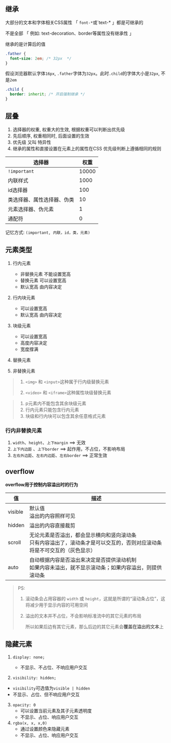 ## 继承

大部分的文本和字体相关CSS属性 「 `font-*`或`text-* 」都是可继承的

不是全部 「 例如: text-decoration、border等属性没有继承性 」



继承的是计算后的值

```css
.father {
  font-size: 2em; /* 32px  */
}
```

假设浏览器默认字体`16px`, `.father`字体为`32px`。此时`.child`的字体大小是`32px`, 不是`2em` 



```css
.child {
  border: inherit; /* 开启强制继承 */
}
```



## 层叠

1.  选择器的权重, 权重大的生效, 根据权重可以判断出优先级
2.  先后顺序, 权重相同时, 后面设置的生效
3.  优先级 又叫 特异性
4.  继承的属性和直接设置在元素上的属性在CSS 优先级判断上遵循相同的规则

| 选择器                     | 权重  |
| -------------------------- | ----- |
| `!important`               | 10000 |
| 内联样式                   | 1000  |
| id选择器                   | 100   |
| 类选择器、属性选择器、伪类 | 10    |
| 元素选择器、伪元素         | 1     |
| 通配符                     | 0     |

记忆方式: `(important, 内联，id，类，元素)`



## 元素类型

1. 行内元素
   + 非替换元素 不能设置宽高
   + 替换元素 可以设置宽高
   + 默认宽高 由内容决定
2. 行内块元素
   + 可以设置宽高
   + 默认宽高 由内容决定
3. 块级元素
   + 可以设置宽高
   + 高度内容决定
   + 宽度撑满



1. 替换元素
2. 非替换元素

> 1.  `<img>` 和 `<input>`这种属于行内级替换元素
>
> 2. `<video>` 和 `<iframe>`这种属性块级替换元素



> 1. p元素内不能包含其余块级元素
> 2. 行内元素只能包含行内元素
> 3. 块级和行内块可以包含其余任意格式元素



### 行内非替换元素

1. `width`、`height`、`上下margin` ==> 无效
2. `上下内边距` 、`上下border` ==> 起作用，不占位，不影响布局
3. `左右外边距`、`左右内边距`、`左右border` ==> 正常生效

 

## overflow

**overflow用于控制内容溢出时的行为**

| 值      | 描述                                                         |
| ------- | ------------------------------------------------------------ |
| visible | 默认值<br />溢出的内容照样可见                               |
| hidden  | 溢出的内容直接裁剪                                           |
| scroll  | 无论元素是否溢出，都会显示横向和竖向滚动条<br />只有内容溢出了，滚动条才是可以交互的，否则对应滚动条将是不可交互的（灰色显示） |
| auto    | 自动根据内容是否溢出来决定是否提供滚动机制<br />如果内容未溢出，就不显示滚动条；如果内容溢出，则提供滚动条 |

> PS:
>
> 1. 滚动条会占用容器的 `width` 或 `height`，这就是所谓的“滚动条占位”，这将减少用于显示内容的可用空间
>
> 2. 溢出的文本并不占位，不会影响标准流中的其它元素的布局
>
>    所以如果后边有其它元素，那么后边的其它元素会**覆盖在溢出的文本**上



## 隐藏元素

1. `display: none;` 
   + 不显示、不占位、不响应用户交互

2.  `visibility: hidden;`
   + `visibility`可选值为`visible | hidden`
   + 不显示、占位、但不响应用户交互
3. `opacity: 0`
   + 可以设置当前元素及其子元素透明度
   + 不显示、占位、响应用户交互
4. `rgba(x, x, x,0)`
   + 通过设置颜色来隐藏元素
   + 不显示、占位、响应用户交互

